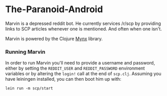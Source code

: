 The-Paranoid-Android
====================

Marvin is a depressed reddit bot. He currently services /r/scp by providing links to SCP articles whenever one is mentioned. And often when one isn't.

Marvin is powered by the Clojure [Mynx](http://github.com/one-more-minute/mynx) library.

### Running Marvin

In order to run Marvin you'll need to provide a username and password, either by setting the `REDDIT_USER` and `REDDIT_PASSWORD` environment variables or by altering the `login!` call at the end of `scp.clj`. Assuming you have leiningen installed, you can then boot him up with:

```
lein run -m scp/start
```
